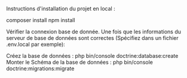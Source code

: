 Instructions d'installation du projet en local :

composer install
npm install

Vérifier la connexion base de donnée.
Une fois que les informations du serveur de base de données sont correctes (Spécifiez dans un fichier .env.local par exemple):

Créez la base de données : php bin/console doctrine:database:create
Monter le Schéma de la base de données : php bin/console doctrine:migrations:migrate
